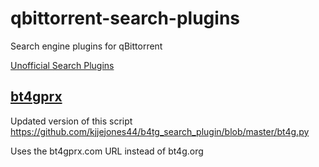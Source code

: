 # qbittorrent-search-plugins
Search engine plugins for qBittorrent

[Unofficial Search Plugins](https://github.com/qbittorrent/search-plugins/wiki/Unofficial-search-plugins)

## [bt4gprx](https://github.com/TuckerWarlock/qbittorrent-search-plugins/blob/main/bt4gprx.py)
Updated version of this script https://github.com/kjjejones44/b4tg_search_plugin/blob/master/bt4g.py

Uses the bt4gprx.com URL instead of bt4g.org
